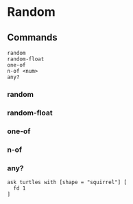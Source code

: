 # Random

## Commands
`random` <br/>
`random-float` <br/>
`one-of` <br/>
`n-of <num>` <br/>
`any?`

### random

### random-float

### one-of

### n-of <num>

### any?
```
ask turtles with [shape = "squirrel"] [
  fd 1
]
```
